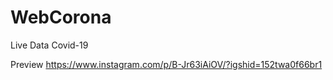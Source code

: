 # WebCorona
Live Data Covid-19

Preview https://www.instagram.com/p/B-Jr63iAiOV/?igshid=152twa0f66br1

